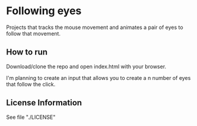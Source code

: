 # Following eyes

Projects that tracks the mouse movement and animates a pair of eyes to follow that movement.

## How to run
Download/clone the repo and open index.html with your browser.

I'm planning to create an input that allows you to create a n number of eyes that follow the click.

## License Information

See file "./LICENSE" 